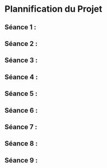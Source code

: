 # Plannification du Projet #

## Séance 1 : ##

## Séance 2 : ##

## Séance 3 : ##

## Séance 4 : ##

## Séance 5 : ##

## Séance 6 : ##

## Séance 7 : ##

## Séance 8 : ##

## Séance 9 : ##
